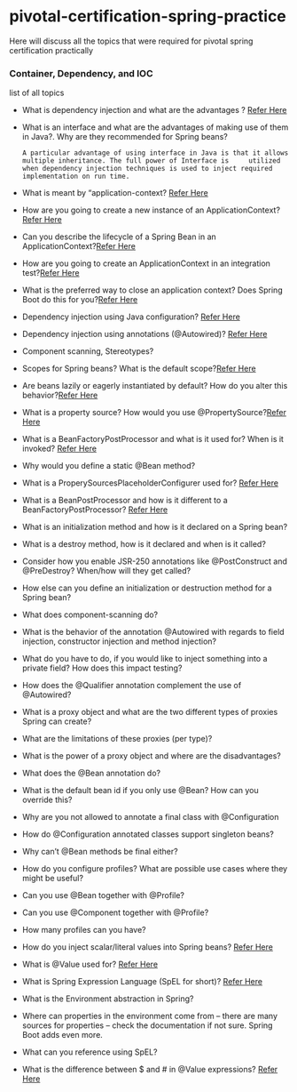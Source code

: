 # pivotal-certification-spring-practice

Here will discuss all the topics that were required for pivotal spring certification practically

### Container, Dependency, and IOC

list of all topics

- What is dependency injection and what are the advantages ?  [Refer Here](https://github.com/sankarprasanth7/pivotal-certification-practice/tree/master/dependency-injection)
- What is an interface and what are the advantages of making use of them in Java?. Why are they recommended for Spring beans?

  `A particular advantage of using interface in Java is that it allows multiple inheritance. The full power of Interface is     utilized when dependency injection techniques is used to inject required implementation on run time.`
  
- What is meant by “application-context? [Refer Here](https://github.com/sankarprasanth7/pivotal-certification-practice/blob/master/pivotal/src/main/java/com/practice/pivotal/utils/ApplicationContextExample.java#L14)
- How are you going to create a new instance of an ApplicationContext? [Refer Here](https://github.com/sankarprasanth7/pivotal-certification-practice/blob/master/pivotal/src/main/java/com/practice/pivotal/utils/ApplicationContextExample.java#L33)
- Can you describe the lifecycle of a Spring Bean in an ApplicationContext?[Refer Here](https://github.com/sankarprasanth7/pivotal-certification-practice/blob/master/pivotal/src/main/java/com/practice/pivotal/config/AppConfig.java#L20)
- How are you going to create an ApplicationContext in an integration test?[Refer Here](https://github.com/sankarprasanth7/pivotal-certification-practice/blob/master/pivotal/src/test/java/com/practice/pivotal/ApplicationContextTests.java#L7)
- What is the preferred way to close an application context? Does Spring Boot do this for
you?[Refer Here](https://github.com/sankarprasanth7/pivotal-certification-practice/blob/master/pivotal/src/main/java/com/practice/pivotal/utils/ApplicationContextExample.java#L43)
- Dependency injection using Java configuration?  [Refer Here](https://github.com/sankarprasanth7/pivotal-certification-practice/tree/master/dependency-injection)
- Dependency injection using annotations (@Autowired)? [Refer Here](https://github.com/sankarprasanth7/pivotal-certification-practice/tree/master/dependency-injection)
- Component scanning, Stereotypes?
- Scopes for Spring beans? What is the default scope?[Refer Here](https://github.com/sankarprasanth7/pivotal-certification-practice/blob/master/pivotal/src/main/java/com/practice/pivotal/service/ThreadProcesses.java#L8)
- Are beans lazily or eagerly instantiated by default? How do you alter this behavior?[Refer Here](https://github.com/sankarprasanth7/pivotal-certification-practice/blob/master/pivotal/src/main/java/com/practice/pivotal/service/ThreadProcesses.java#L26)
- What is a property source? How would you use @PropertySource?[Refer Here](https://github.com/sankarprasanth7/pivotal-certification-practice/blob/master/pivotal/src/main/java/com/practice/pivotal/service/ThreadProcesses.java#L31)
- What is a BeanFactoryPostProcessor and what is it used for? When is it invoked? [Refer Here](https://i.stack.imgur.com/jg555.png)
- Why would you define a static @Bean method?
- What is a ProperySourcesPlaceholderConfigurer used for? [Refer Here](https://github.com/sankarprasanth7/pivotal-certification-practice/blob/master/pivotal/src/main/java/com/practice/pivotal/config/AppConfig.java#L37)
- What is a BeanPostProcessor and how is it different to a BeanFactoryPostProcessor? [Refer Here](https://stackoverflow.com/questions/30455536/beanfactorypostprocessor-and-beanpostprocessor-in-lifecycle-events)
- What is an initialization method and how is it declared on a Spring bean?
- What is a destroy method, how is it declared and when is it called?
- Consider how you enable JSR-250 annotations like @PostConstruct and
@PreDestroy? When/how will they get called?
- How else can you define an initialization or destruction method for a Spring bean?
- What does component-scanning do?
- What is the behavior of the annotation @Autowired with regards to field injection,
constructor injection and method injection?
- What do you have to do, if you would like to inject something into a private field? How does
this impact testing?
- How does the @Qualifier annotation complement the use of @Autowired?
- What is a proxy object and what are the two different types of proxies Spring can create?
- What are the limitations of these proxies (per type)?
- What is the power of a proxy object and where are the disadvantages?
- What does the @Bean annotation do?
- What is the default bean id if you only use @Bean? How can you override this?
- Why are you not allowed to annotate a final class with @Configuration
- How do @Configuration annotated classes support singleton beans?
- Why can’t @Bean methods be final either?
- How do you configure profiles? What are possible use cases where they might be useful?
- Can you use @Bean together with @Profile?
- Can you use @Component together with @Profile?
- How many profiles can you have?
- How do you inject scalar/literal values into Spring beans? [Refer Here](https://github.com/sankarprasanth7/pivotal-certification-practice/blob/c4e82fbb30401779715abcc51feaae4c99706a8e/pivotal/src/test/java/com/practice/pivotal/PivotalApplicationTests.java#L43)
- What is @Value used for? [Refer Here](https://github.com/sankarprasanth7/pivotal-certification-practice/blob/master/pivotal/src/test/java/com/practice/pivotal/PivotalApplicationTests.java#L19)
- What is Spring Expression Language (SpEL for short)? [Refer Here](https://github.com/sankarprasanth7/pivotal-certification-practice/blob/master/pivotal/src/test/java/com/practice/pivotal/PivotalApplicationTests.java#L14)
- What is the Environment abstraction in Spring?
- Where can properties in the environment come from – there are many sources for
properties – check the documentation if not sure. Spring Boot adds even more.
- What can you reference using SpEL?
- What is the difference between $ and # in @Value expressions? [Refer Here](https://github.com/sankarprasanth7/pivotal-certification-practice/blob/master/pivotal/src/test/java/com/practice/pivotal/PivotalApplicationTests.java#L22)
